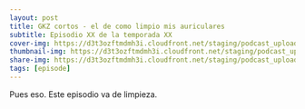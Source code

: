 ```yaml
---
layout: post
title: GKZ cortos - el de como limpio mis auriculares
subtitle: Episodio XX de la temporada XX
cover-img: https://d3t3ozftmdmh3i.cloudfront.net/staging/podcast_uploaded_episode/14743809/14743809-1691102872051-b3ed364ecff1d.jpg
thumbnail-img: https://d3t3ozftmdmh3i.cloudfront.net/staging/podcast_uploaded_episode/14743809/14743809-1691102872051-b3ed364ecff1d.jpg
share-img: https://d3t3ozftmdmh3i.cloudfront.net/staging/podcast_uploaded_episode/14743809/14743809-1691102872051-b3ed364ecff1d.jpg
tags: [episode]
---
```


Pues eso. Este episodio va de limpieza.
